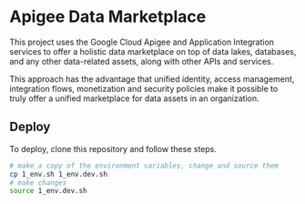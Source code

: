 # Apigee Data Marketplace
This project uses the Google Cloud Apigee and Application Integration services to offer a holistic data marketplace on top of data lakes, databases, and any other data-related assets, along with other APIs and services.

This approach has the advantage that unified identity, access management, integration flows, monetization and security policies make it possible to truly offer a unified marketplace for data assets in an organization.

## Deploy
To deploy, clone this repository and follow these steps.

```sh
# make a copy of the environment variables, change and source them
cp 1_env.sh 1_env.dev.sh
# make changes
source 1_env.dev.sh

```